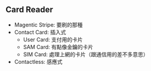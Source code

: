 ## Card Reader
- Magentic Stripe: 要刷的那種
- Contact Card: 插入式
	- User Card: 支付用的卡片
	- SAM Card: 有點像金鑰的卡片
	- SIM Card: 處理上網的卡片（跟通信用的差不多意思）
- Contactless: 感應式